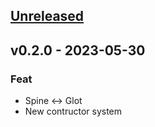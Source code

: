 <a name="unreleased"></a>
## [Unreleased]


<a name="v0.2.0"></a>
## v0.2.0 - 2023-05-30
### Feat
- Spine <-> Glot
- New contructor system


[Unreleased]: https://github.com/ohmrun/glot/compare/v0.2.0...HEAD
